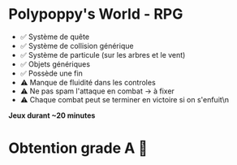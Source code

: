 # Polypoppy's World - RPG

- ✅ Système de quête
- ✅ Système de collision générique
- ✅ Système de particule (sur les arbres et le vent)
- ✅ Objets génériques
- ✅ Possède une fin
- ⚠️ Manque de fluidité dans les controles
- ⚠️ Ne pas spam l'attaque en combat -> à fixer
- ⚠️ Chaque combat peut se terminer en victoire si on s'enfuit\n

**Jeux durant ~20 minutes**
# Obtention grade A 🙆
